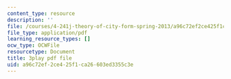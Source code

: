 ```yaml
---
content_type: resource
description: ''
file: /courses/4-241j-theory-of-city-form-spring-2013/a96c72ef2ce425f1ca26603ed3355c3e_1Aj6M4peeGw.pdf
file_type: application/pdf
learning_resource_types: []
ocw_type: OCWFile
resourcetype: Document
title: 3play pdf file
uid: a96c72ef-2ce4-25f1-ca26-603ed3355c3e
---
```

